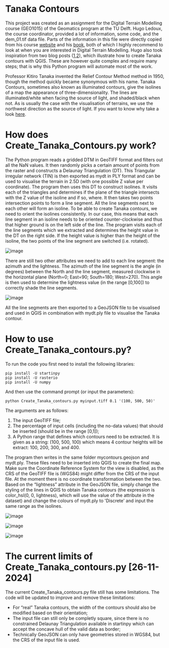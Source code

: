 # Tanaka Contours
This project was created as an assignment for the Digital Terrain Modelling course (GEO1015) of the Geomatics program at the TU Delft. Hugo Ledoux, the course coordinator, provided a lot of information, some code, and the dem_01.tif data file. Parts of the information in this file were directly copied from his course [website](https://3d.bk.tudelft.nl/courses/geo1015/) and his [book](https://tudelft3d.github.io/terrainbook/), both of which I highly recommend to look at when you are interested in Digital Terrain Modelling. Hugo also took inspiration from two blog posts ([1](https://anitagraser.com/2015/05/24/how-to-create-illuminated-contours-tanaka-style/),[2](https://landscapearchaeology.org/2018/tanaka-contour-lines/)), which illustrate how to create Tanaka contours with QGIS. These are however quite complex and require many steps; that is why this Python program will automate most of the work. 

Professor Kitiro Tanaka invented the Relief Contour Method method in 1950, though the method quickly became synonymous with his name. Tanaka Contours, sometimes also known as illuminated contours, give the isolines of a map the appearance of three-dimensionality. The lines are illuminated/white when facing the source of light, and shaded/black when not. As is usually the case with the visualisation of terrains, we use the northwest direction as the source of light. If you want to know why take a look [here](https://ramblemaps.com/why-does-sunlight-come-from-north). 

# How does Create_Tanaka_Contours.py work?
The Python program reads a gridded DTM in GeoTIFF format and filters out all the NaN values. It then randomly picks a certain amount of points from the raster and constructs a Delaunay Triangulation (DT). This Triangular irregular network (TIN) is then exported as mydt in PLY format and can be used to visualise the terrain in 2.5D (with one possible Z value per coordinate). The program then uses this DT to construct isolines. It visits each of the triangles and determines if the plane of the triangle intersects with the Z value of the isoline and if so, where. It then takes two points intersection points to form a line segment. All the line segments next to each other will form an isoline. To be able to create Tanaka contours, we need to orient the isolines consistently. In our case, this means that each line segment in an isoline needs to be oriented counter-clockwise and thus that higher ground is on the left side of the line. The program visits each of the line segments which we extracted and determines the height value in the DT on the right side. If the height value is higher than the height of the isoline, the two points of the line segment are switched (i.e. rotated). 

![image](https://github.com/user-attachments/assets/64bf5baa-c34a-4160-9309-3883df3b3b16)


There are still two other attributes we need to add to each line segment: the azimuth and the lightness. The azimuth of the line segment is the angle (in degrees) between the North and the line segment, measured clockwise in the horizontal plane (North=0; East=90; South=180; West=270). This angle is then used to determine the lightness value (in the range [0,100]) to correctly shade the line segments. 

![image](https://github.com/user-attachments/assets/12988426-6c14-4af2-91f3-46403a73e5cf)

All the line segments are then exported to a GeoJSON file to be visualised and used in QGIS in combination with mydt.ply file to visualise the Tanaka contour. 

# How to use Create_Tanaka_contours.py?
To run the code you first need to install the following libraries:

```
pip install -U startinpy
pip install -U rasterio
pip install -U numpy
```

And then use the command prompt (or input the parameters):

```
python Create_Tanaka_contours.py myinput.tiff 0.1 '(100, 500, 50)'
```

The arguments are as follows:
1. The input GeoTIFF file;
2. The percentage of input cells (including the no-data values) that should be inserted (should be in the range [0,1]);
3. A Python range that defines which contours need to be extracted. It is given as a string: (100, 500, 100) which means 4 contour heights will be extract: 100, 200, 300, and 400.

The program then writes in the same folder mycontours.geojson and mydt.ply. These files need to be inserted into QGIS to create the final map. Make sure the Coordinate Reference System for the view is disabled, as the CRS of the GeoTIFF file is (WGS84) might differ from the CRS of the input file. At the moment there is no coordinate transformation between the two. Based on the “lightness” attribute in the GeoJSON file, simply change the styling of the lines in QGIS to obtain Tanaka contours (the expression is color_hsl(0, 0, lightness), which will use the value of the attribute in the dataset) and change the colours of mydt.ply to 'Discrete' and input the same range as the isolines.

![image](https://github.com/user-attachments/assets/04bc209a-1f30-470c-96b5-5ba4e84c25b9)

![image](https://github.com/user-attachments/assets/7f28e572-3c9c-4246-a14c-161dce41836d)

![image](https://github.com/user-attachments/assets/fa921c84-2ea4-409f-9da0-cc36d2e471d8)

# The current limits of Create_Tanaka_contours.py [26-11-2024]
The current Create_Tanaka_contours.py file still has some limitations. The code will be updated to improve and remove these limitations:
* For “real” Tanaka contours, the width of the contours should also be modified based on their orientation;
* The input file can still only be completly square, since there is no constrained Delaunay Triangulation available in startinpy which can accept the concave hull of the valid data as border;
* Technically GeoJSON can only have geometries stored in WGS84, but the CRS of the input file is used.

